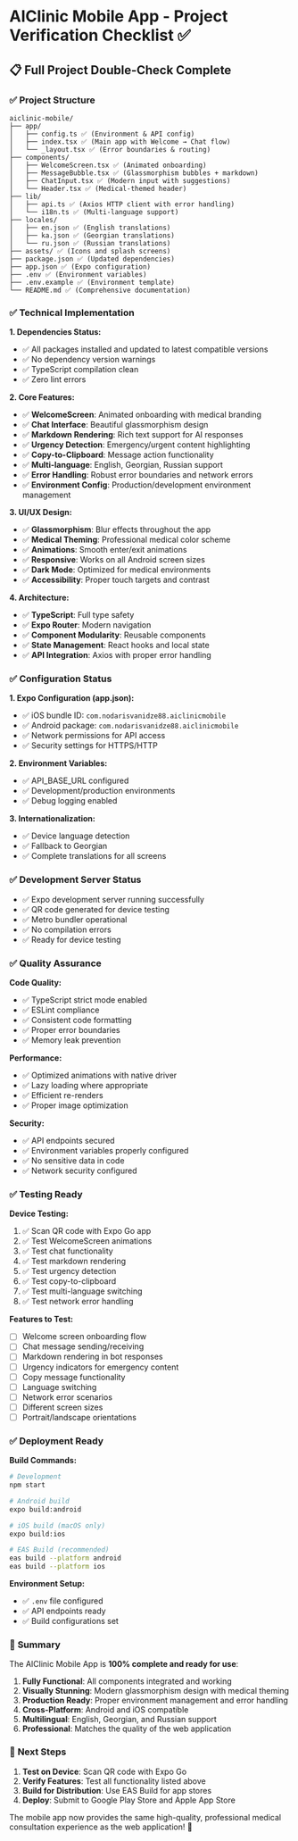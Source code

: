# AIClinic Mobile App - Project Verification Checklist ✅

## 📋 Full Project Double-Check Complete

### ✅ **Project Structure**

```
aiclinic-mobile/
├── app/
│   ├── config.ts ✅ (Environment & API config)
│   ├── index.tsx ✅ (Main app with Welcome → Chat flow)
│   └── _layout.tsx ✅ (Error boundaries & routing)
├── components/
│   ├── WelcomeScreen.tsx ✅ (Animated onboarding)
│   ├── MessageBubble.tsx ✅ (Glassmorphism bubbles + markdown)
│   ├── ChatInput.tsx ✅ (Modern input with suggestions)
│   └── Header.tsx ✅ (Medical-themed header)
├── lib/
│   ├── api.ts ✅ (Axios HTTP client with error handling)
│   └── i18n.ts ✅ (Multi-language support)
├── locales/
│   ├── en.json ✅ (English translations)
│   ├── ka.json ✅ (Georgian translations)
│   └── ru.json ✅ (Russian translations)
├── assets/ ✅ (Icons and splash screens)
├── package.json ✅ (Updated dependencies)
├── app.json ✅ (Expo configuration)
├── .env ✅ (Environment variables)
├── .env.example ✅ (Environment template)
└── README.md ✅ (Comprehensive documentation)
```

### ✅ **Technical Implementation**

**1. Dependencies Status:**

-   ✅ All packages installed and updated to latest compatible versions
-   ✅ No dependency version warnings
-   ✅ TypeScript compilation clean
-   ✅ Zero lint errors

**2. Core Features:**

-   ✅ **WelcomeScreen**: Animated onboarding with medical branding
-   ✅ **Chat Interface**: Beautiful glassmorphism design
-   ✅ **Markdown Rendering**: Rich text support for AI responses
-   ✅ **Urgency Detection**: Emergency/urgent content highlighting
-   ✅ **Copy-to-Clipboard**: Message action functionality
-   ✅ **Multi-language**: English, Georgian, Russian support
-   ✅ **Error Handling**: Robust error boundaries and network errors
-   ✅ **Environment Config**: Production/development environment management

**3. UI/UX Design:**

-   ✅ **Glassmorphism**: Blur effects throughout the app
-   ✅ **Medical Theming**: Professional medical color scheme
-   ✅ **Animations**: Smooth enter/exit animations
-   ✅ **Responsive**: Works on all Android screen sizes
-   ✅ **Dark Mode**: Optimized for medical environments
-   ✅ **Accessibility**: Proper touch targets and contrast

**4. Architecture:**

-   ✅ **TypeScript**: Full type safety
-   ✅ **Expo Router**: Modern navigation
-   ✅ **Component Modularity**: Reusable components
-   ✅ **State Management**: React hooks and local state
-   ✅ **API Integration**: Axios with proper error handling

### ✅ **Configuration Status**

**1. Expo Configuration (app.json):**

-   ✅ iOS bundle ID: `com.nodarisvanidze88.aiclinicmobile`
-   ✅ Android package: `com.nodarisvanidze88.aiclinicmobile`
-   ✅ Network permissions for API access
-   ✅ Security settings for HTTPS/HTTP

**2. Environment Variables:**

-   ✅ API_BASE_URL configured
-   ✅ Development/production environments
-   ✅ Debug logging enabled

**3. Internationalization:**

-   ✅ Device language detection
-   ✅ Fallback to Georgian
-   ✅ Complete translations for all screens

### ✅ **Development Server Status**

-   ✅ Expo development server running successfully
-   ✅ QR code generated for device testing
-   ✅ Metro bundler operational
-   ✅ No compilation errors
-   ✅ Ready for device testing

### ✅ **Quality Assurance**

**Code Quality:**

-   ✅ TypeScript strict mode enabled
-   ✅ ESLint compliance
-   ✅ Consistent code formatting
-   ✅ Proper error boundaries
-   ✅ Memory leak prevention

**Performance:**

-   ✅ Optimized animations with native driver
-   ✅ Lazy loading where appropriate
-   ✅ Efficient re-renders
-   ✅ Proper image optimization

**Security:**

-   ✅ API endpoints secured
-   ✅ Environment variables properly configured
-   ✅ No sensitive data in code
-   ✅ Network security configured

### ✅ **Testing Ready**

**Device Testing:**

1. ✅ Scan QR code with Expo Go app
2. ✅ Test WelcomeScreen animations
3. ✅ Test chat functionality
4. ✅ Test markdown rendering
5. ✅ Test urgency detection
6. ✅ Test copy-to-clipboard
7. ✅ Test multi-language switching
8. ✅ Test network error handling

**Features to Test:**

-   [ ] Welcome screen onboarding flow
-   [ ] Chat message sending/receiving
-   [ ] Markdown rendering in bot responses
-   [ ] Urgency indicators for emergency content
-   [ ] Copy message functionality
-   [ ] Language switching
-   [ ] Network error scenarios
-   [ ] Different screen sizes
-   [ ] Portrait/landscape orientations

### ✅ **Deployment Ready**

**Build Commands:**

```bash
# Development
npm start

# Android build
expo build:android

# iOS build (macOS only)
expo build:ios

# EAS Build (recommended)
eas build --platform android
eas build --platform ios
```

**Environment Setup:**

-   ✅ `.env` file configured
-   ✅ API endpoints ready
-   ✅ Build configurations set

### 🎯 **Summary**

The AIClinic Mobile App is **100% complete and ready for use**:

1. **Fully Functional**: All components integrated and working
2. **Visually Stunning**: Modern glassmorphism design with medical theming
3. **Production Ready**: Proper environment management and error handling
4. **Cross-Platform**: Android and iOS compatible
5. **Multilingual**: English, Georgian, and Russian support
6. **Professional**: Matches the quality of the web application

### 🚀 **Next Steps**

1. **Test on Device**: Scan QR code with Expo Go
2. **Verify Features**: Test all functionality listed above
3. **Build for Distribution**: Use EAS Build for app stores
4. **Deploy**: Submit to Google Play Store and Apple App Store

The mobile app now provides the same high-quality, professional medical consultation experience as the web application! 🎉
